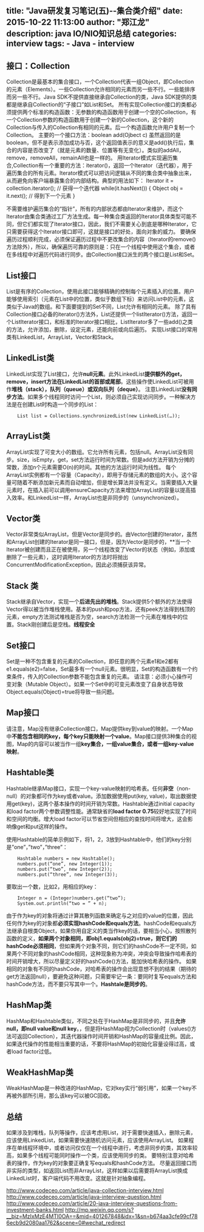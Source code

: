 title: "Java研发复习笔记(五)--集合类介绍"
date: 2015-10-22 11:13:00
author: "郑江龙"
description: java IO/NIO知识总结
categories: interview
tags:
    - Java
    - interview
---
## 接口：Collection
Collection是最基本的集合接口，一个Collection代表一组Object，即Collection的元素（Elements）。一些Collection允许相同的元素而另一些不行。一些能排序而另一些不行。Java SDK不提供直接继承自Collection的类，Java SDK提供的类都是继承自Collection的“子接口”如List和Set。
所有实现Collection接口的类都必须提供两个标准的构造函数：无参数的构造函数用于创建一个空的Collection，有一个Collection参数的构造函数用于创建一个新的Collection，这个新的Collection与传入的Collection有相同的元素。后一个构造函数允许用户复制一个Collection。
主要的一个接口方法：boolean add(Ojbect c)
虽然返回的是boolean，但不是表示添加成功与否，这个返回值表示的意义是add()执行后，集合的内容是否改变了（就是元素的数量、位置等有无变化）。类似的addAll，remove，removeAll，remainAll也是一样的。
用Iterator模式实现遍历集合,Collection有一个重要的方法：iterator()，返回一个Iterator（迭代器），用于遍历集合的所有元素。Iterator模式可以把访问逻辑从不同的集合类中抽象出来，从而避免向客户端暴露集合的内部结构。典型的用法如下：
	Iterator it = collection.iterator(); // 获得一个迭代器
	while(it.hasNext()) {
	    Object obj = it.next(); // 得到下一个元素
	}

不需要维护遍历集合的“指针”，所有的内部状态都由Iterator来维护，而这个Iterator由集合类通过工厂方法生成。每一种集合类返回的Iterator具体类型可能不同，但它们都实现了Iterator接口，因此，我们不需要关心到底是哪种Iterator，它只需要获得这个Iterator接口即可，这就是接口的好处，面向对象的威力。
要确保遍历过程顺利完成，必须保证遍历过程中不更改集合的内容（Iterator的remove()方法除外），所以，确保遍历可靠的原则是：只在一个线程中使用这个集合，或者在多线程中对遍历代码进行同步。由Collection接口派生的两个接口是List和Set。

## List接口
List是有序的Collection，使用此接口能够精确的控制每个元素插入的位置。用户能够使用索引（元素在List中的位置，类似于数组下标）来访问List中的元素，这类似于Java的数组。和下面要提到的Set不同，List允许有相同的元素。
除了具有Collection接口必备的iterator()方法外，List还提供一个listIterator()方法，返回一个ListIterator接口，和标准的Iterator接口相比，ListIterator多了一些add()之类的方法，允许添加，删除，设定元素，还能向前或向后遍历。
实现List接口的常用类有LinkedList，ArrayList，Vector和Stack。

## LinkedList类
LinkedList实现了List接口，允许**null元素**。此外LinkedList**提供额外的get，remove，insert方法在LinkedList的首部或尾部**。这些操作使LinkedList可被用作**堆栈（stack），队列（queue）或双向队列（deque）**。
注意LinkedList**没有同步方法**。如果多个线程同时访问一个List，则必须自己实现访问同步。一种解决方法是在创建List时构造一个同步的List：
		
		List list = Collections.synchronizedList(new LinkedList(…));

## ArrayList类
ArrayList实现了可变大小的数组。它允许所有元素，包括null。ArrayList没有同步。size，isEmpty，get，set方法运行时间为常数。但是add方法开销为分摊的常数，添加n个元素需要O(n)的时间。其他的方法运行时间为线性。
每个ArrayList实例都有一个容量（Capacity），即用于存储元素的数组的大小。这个容量可随着不断添加新元素而自动增加，但是增长算法并没有定义。当需要插入大量元素时，在插入前可以调用ensureCapacity方法来增加ArrayList的容量以提高插入效率。和LinkedList一样，ArrayList也是非同步的（unsynchronized）。

## Vector类
Vector非常类似ArrayList，但是Vector是同步的。由Vector创建的Iterator，虽然和ArrayList创建的Iterator是同一接口，但是，因为Vector是同步的，**当一个Iterator被创建而且正在被使用，另一个线程改变了Vector的状态（例如，添加或删除了一些元素），这时调用Iterator的方法时将抛出ConcurrentModificationException，因此必须捕获该异常。

## Stack 类
Stack继承自Vector，实现一个**后进先出的堆栈**。Stack提供5个额外的方法使得Vector得以被当作堆栈使用。基本的push和pop方法，还有peek方法得到栈顶的元素，empty方法测试堆栈是否为空，search方法检测一个元素在堆栈中的位置。Stack刚创建后是空栈。**线程安全**

## Set接口
Set是一种不包含重复的元素的Collection，即任意的两个元素e1和e2都有e1.equals(e2)=false，Set最多有一个null元素。很明显，Set的构造函数有一个约束条件，传入的Collection参数不能包含重复的元素。
请注意：必须小心操作可变对象（Mutable Object）。如果一个Set中的可变元素改变了自身状态导致Object.equals(Object)=true将导致一些问题。

## Map接口
请注意，Map没有继承Collection接口，Map提供key到value的映射。一个Map中**不能包含相同的key，每个key只能映射一个value**。Map接口提供3种集合的视图，Map的内容可以被当作一组**key集合，一组value集合，或者一组key-value映射**。

## Hashtable类
Hashtable继承Map接口，实现一个key-value映射的哈希表。任何**非空**（non-null）的对象都可作为key或者value。添加数据使用put(key, value)，取出数据使用get(key)，这两个基本操作的时间开销为常数。Hashtable通过initial capacity和load factor两个参数调整性能。通常缺省的**load factor 0.75**较好地实现了时间和空间的均衡。增大load factor可以节省空间但相应的查找时间将增大，这会影响像get和put这样的操作。

使用Hashtable的简单示例如下，将1，2，3放到Hashtable中，他们的key分别是”one”，”two”，”three”：

		Hashtable numbers = new Hashtable();
		numbers.put(“one”, new Integer(1));
		numbers.put(“two”, new Integer(2));
		numbers.put(“three”, new Integer(3));

要取出一个数，比如2，用相应的key：

		Integer n = (Integer)numbers.get(“two”);
		System.out.println(“two = ” + n);

由于作为key的对象将通过计算其散列函数来确定与之对应的value的位置，因此任何作为key的对象都**必须实现hashCode和equals方法**。hashCode和equals方法继承自根类Object，如果你用自定义的类当作key的话，要相当小心，按照散列函数的定义，**如果两个对象相同，即obj1.equals(obj2)=true，则它们的hashCode必须相同**，但如果两个对象不同，则它们的hashCode不一定不同，如果两个不同对象的hashCode相同，这种现象称为冲突，冲突会导致操作哈希表的时间开销增大，所以尽量定义好的hashCode()方法，能加快哈希表的操作。
如果相同的对象有不同的hashCode，对哈希表的操作会出现意想不到的结果（期待的get方法返回null），要避免这种问题，只需要牢记一条：要同时复写equals方法和hashCode方法，而不要只写其中一个。**Hashtale是同步的**。

## HashMap类
HashMap和Hashtable类似，不同之处在于HashMap是非同步的，并且**允许null，即null value和null key**。，但是将HashMap视为Collection时（values()方法可返回Collection），其迭代器操作时间开销和HashMap的容量成比例。因此，如果迭代操作的性能相当重要的话，不要将HashMap的初始化容量设得过高，或者load factor过低。

## WeakHashMap类
WeakHashMap是一种改进的HashMap，它对key实行“弱引用”，如果一个key不再被外部所引用，那么该key可以被GC回收。

## 总结
如果涉及到堆栈，队列等操作，应该考虑用List，对于需要快速插入，删除元素，应该使用LinkedList，如果需要快速随机访问元素，应该使用ArrayList。
如果程序在单线程环境中，或者访问仅仅在一个线程中进行，考虑非同步的类，其效率较高，如果多个线程可能同时操作一个类，应该使用同步的类。
要特别注意对哈希表的操作，作为key的对象要正确复写equals和hashCode方法。
尽量返回接口而非实际的类型，如返回List而非ArrayList，这样如果以后需要将ArrayList换成LinkedList时，客户端代码不用改变。这就是针对抽象编程。



http://www.codeceo.com/article/java-collection-interview.html
http://www.codeceo.com/article/java-interview-question.html
http://www.codeceo.com/article/20-java-interview-questions-from-investment-banks.html
http://mp.weixin.qq.com/s?__biz=MzIxMzE4MTI0OA==&mid=401267848&idx=1&sn=b674aa3cfe99cf786ecb9d2080aa1762&scene=0#wechat_redirect 

